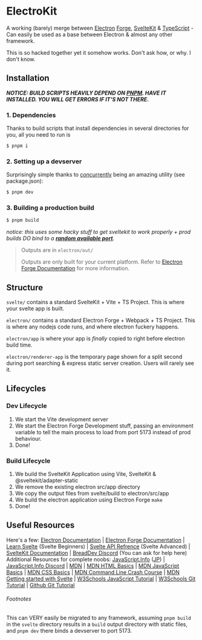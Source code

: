 # ElectroKit
A working (barely) merge between [Electron](https://electronjs.org) [Forge](https://www.electronforge.io/), [Svelte](https://svelte.dev)[Kit](https://kit.svelte.dev) & [TypeScript](https://typescriptlang.org) - Can easily be used as a base between Electron & almost any other framework.

This is so hacked together yet it somehow works. Don't ask how, or why. I don't know.

## Installation
***NOTICE: BUILD SCRIPTS HEAVILY DEPEND ON [PNPM](https://pnpm.io). HAVE IT INSTALLED. YOU WILL GET ERRORS IF IT'S NOT THERE.***

### 1. Dependencies

Thanks to build scripts that install dependencies in several directories for you, all you need to run is
```bash
$ pnpm i
```

### 2. Setting up a devserver

Surprisingly simple thanks to [concurrently](https://npm.im/concurrently) being an amazing utility (see package.json):
```bash
$ pnpm dev
```

### 3. Building a production build

```bash
$ pnpm build
```

*notice: this uses some hacky stuff to get sveltekit to work properly + prod builds DO bind to a [**random available port**](https://npm.im/random-port).*

> Outputs are in `electron/out/`
> 
> Outputs are only built for your current platform. Refer to [Electron Forge Documentation](https://www.electronforge.io/core-concepts/build-lifecycle#cross-platform-build-systems) for more information.

## Structure

`svelte/` contains a standard SvelteKit + Vite + TS Project. This is where your svelte app is built.

`electron/` contains a standard Electron Forge + Webpack + TS Project. This is where any nodejs code runs, and where electron fuckery happens.

`electron/app` is where your app is *finally* copied to right before electron build time.

`electron/renderer-app` is the temporary page shown for a split second during port searching & express static server creation. Users will rarely see it.

## Lifecycles

### Dev Lifecycle

1. We start the Vite development server
2. We start the Electron Forge Development stuff, passing an environment variable to tell the main process to load from port 5173 instead of prod behaviour.
3. Done!

### Build Lifecycle

1. We build the SvelteKit Application using Vite, SvelteKit & @sveltekit/adapter-static
2. We remove the existing electron src/app directory
3. We copy the output files from svelte/build to electron/src/app
4. We build the electron application using Electron Forge `make`
5. Done!

## Useful Resources

Here's a few: [Electron Documentation](https://www.electronjs.org/docs/latest/) | [Electron Forge Documentation](https://www.electronforge.io/) | [Learn Svelte](https://svelte.dev/tutorial/basics) (Svelte Beginners) | [Svelte API Refrence](https://svelte.dev/docs) (Svelte Advanced) | [SvelteKit Documentation](https://kit.svelte.dev/docs/introduction) | [BreadDev Discord](https://cord.breadhub.cc) (You can ask for help here)<br/>
Additional Resources for complete noobs: [JavaScript.Info](https://javascript.info/) ([JP](https://ja.javascript.info/)) | [JavaScript.Info Discord](https://discord.gg/AuEWpFkfD4) | [MDN](https://developer.mozilla.org/) | [MDN HTML Basics](https://developer.mozilla.org/en-US/docs/Learn/HTML) | [MDN JavaScript Basics](https://developer.mozilla.org/en-US/docs/Learn/Getting_started_with_the_web/JavaScript_basics) | [MDN CSS Basics](https://developer.mozilla.org/en-US/docs/Learn/CSS) | [MDN Command Line Crash Course](https://developer.mozilla.org/en-US/docs/Learn/Tools_and_testing/Understanding_client-side_tools/Command_line) | [MDN Getting started with Svelte](https://developer.mozilla.org/en-US/docs/Learn/Tools_and_testing/Client-side_JavaScript_frameworks/Svelte_getting_started) | [W3Schools JavaScript Tutorial](https://www.w3schools.com/js/DEFAULT.asp) | [W3Schools Git Tutorial](https://www.w3schools.com/git/default.asp) | [Github Git Tutorial](https://docs.github.com/en/get-started/using-git)

###### Footnotes

This can VERY easily be migrated to any framework, assuming `pnpm build` in the `svelte` directory results in a `build` output directory with static files, and `pnpm dev` there binds a devserver to port 5173.
